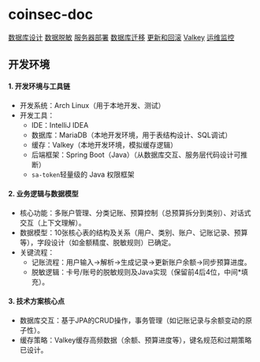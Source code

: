 # coinsec-doc

[数据库设计](数据库设计/README.md)
[数据脱敏](数据脱敏/README.md)
[服务器部署](部署.md)
[数据库迁移](数据库迁移.md)
[更新和回滚](更新和回滚/README.md)
[Valkey](数据库设计/Valkey.md)
[运维监控](运维监控/README.md)

## 开发环境
#### 1. **开发环境与工具链**
- 开发系统：Arch Linux（用于本地开发、测试）  
- 开发工具：
  - IDE：IntelliJ IDEA  
  - 数据库：MariaDB（本地开发环境，用于表结构设计、SQL调试）  
  - 缓存：Valkey（本地开发环境，模拟缓存逻辑）  
  - 后端框架：Spring Boot（Java）（从数据库交互、服务层代码设计可推断）  
  - `sa-token`轻量级的 Java 权限框架


#### 2. **业务逻辑与数据模型**
- 核心功能：多账户管理、分类记账、预算控制（总预算拆分到类别）、对话式交互（上下文理解）。  
- 数据模型：10张核心表的结构及关系（用户、类别、账户、记账记录、预算等），字段设计（如金额精度、脱敏规则）已确定。  
- 关键流程：  
  - 记账流程：用户输入→解析→生成记录→更新账户余额→同步预算进度。  
  - 脱敏逻辑：卡号/账号的脱敏规则及Java实现（保留前4后4位，中间*填充）。  


#### 3. **技术方案核心点**
- 数据库交互：基于JPA的CRUD操作，事务管理（如记账记录与余额变动的原子性）。  
- 缓存策略：Valkey缓存高频数据（余额、预算进度等），键名规范和过期策略已设计。  